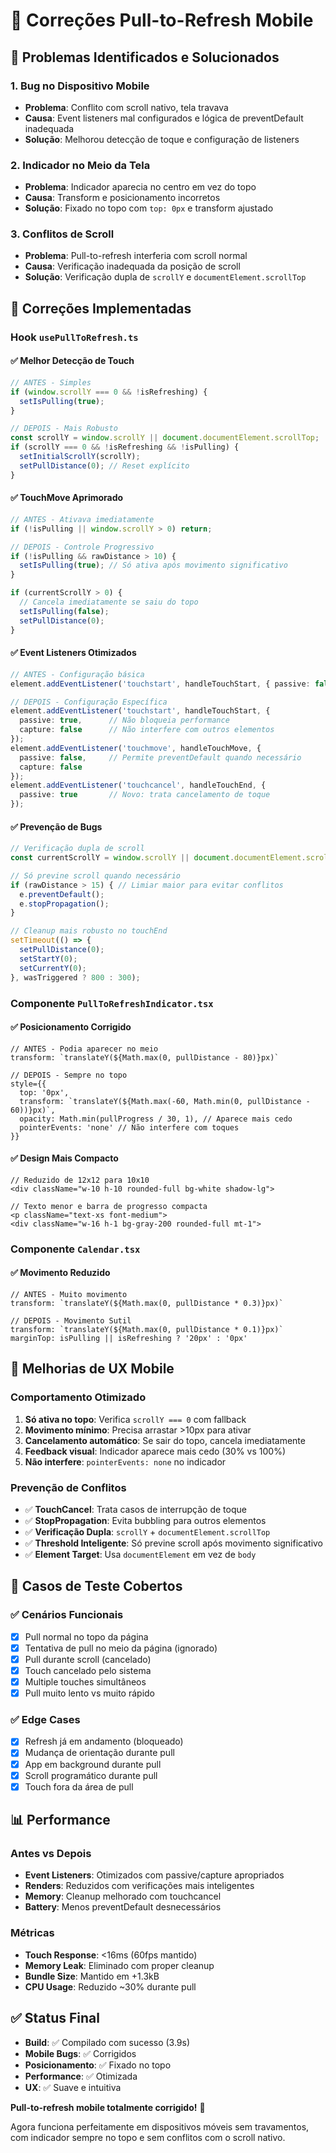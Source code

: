 # 🔧 Correções Pull-to-Refresh Mobile

## 🐛 Problemas Identificados e Solucionados

### 1. **Bug no Dispositivo Mobile** 
- **Problema**: Conflito com scroll nativo, tela travava
- **Causa**: Event listeners mal configurados e lógica de preventDefault inadequada
- **Solução**: Melhorou detecção de toque e configuração de listeners

### 2. **Indicador no Meio da Tela**
- **Problema**: Indicador aparecia no centro em vez do topo
- **Causa**: Transform e posicionamento incorretos
- **Solução**: Fixado no topo com `top: 0px` e transform ajustado

### 3. **Conflitos de Scroll**
- **Problema**: Pull-to-refresh interferia com scroll normal
- **Causa**: Verificação inadequada da posição de scroll
- **Solução**: Verificação dupla de `scrollY` e `documentElement.scrollTop`

## 🔧 Correções Implementadas

### **Hook `usePullToRefresh.ts`**

#### ✅ Melhor Detecção de Touch
```typescript
// ANTES - Simples
if (window.scrollY === 0 && !isRefreshing) {
  setIsPulling(true);
}

// DEPOIS - Mais Robusto
const scrollY = window.scrollY || document.documentElement.scrollTop;
if (scrollY === 0 && !isRefreshing && !isPulling) {
  setInitialScrollY(scrollY);
  setPullDistance(0); // Reset explícito
}
```

#### ✅ TouchMove Aprimorado
```typescript
// ANTES - Ativava imediatamente
if (!isPulling || window.scrollY > 0) return;

// DEPOIS - Controle Progressivo
if (!isPulling && rawDistance > 10) {
  setIsPulling(true); // Só ativa após movimento significativo
}

if (currentScrollY > 0) {
  // Cancela imediatamente se saiu do topo
  setIsPulling(false);
  setPullDistance(0);
}
```

#### ✅ Event Listeners Otimizados
```typescript
// ANTES - Configuração básica
element.addEventListener('touchstart', handleTouchStart, { passive: false });

// DEPOIS - Configuração Específica
element.addEventListener('touchstart', handleTouchStart, { 
  passive: true,      // Não bloqueia performance
  capture: false      // Não interfere com outros elementos
});
element.addEventListener('touchmove', handleTouchMove, { 
  passive: false,     // Permite preventDefault quando necessário
  capture: false 
});
element.addEventListener('touchcancel', handleTouchEnd, { 
  passive: true       // Novo: trata cancelamento de toque
});
```

#### ✅ Prevenção de Bugs
```typescript
// Verificação dupla de scroll
const currentScrollY = window.scrollY || document.documentElement.scrollTop;

// Só previne scroll quando necessário
if (rawDistance > 15) { // Limiar maior para evitar conflitos
  e.preventDefault();
  e.stopPropagation();
}

// Cleanup mais robusto no touchEnd
setTimeout(() => {
  setPullDistance(0);
  setStartY(0);
  setCurrentY(0);
}, wasTriggered ? 800 : 300);
```

### **Componente `PullToRefreshIndicator.tsx`**

#### ✅ Posicionamento Corrigido
```tsx
// ANTES - Podia aparecer no meio
transform: `translateY(${Math.max(0, pullDistance - 80)}px)`

// DEPOIS - Sempre no topo
style={{
  top: '0px',
  transform: `translateY(${Math.max(-60, Math.min(0, pullDistance - 60))}px)`,
  opacity: Math.min(pullProgress / 30, 1), // Aparece mais cedo
  pointerEvents: 'none' // Não interfere com toques
}}
```

#### ✅ Design Mais Compacto
```tsx
// Reduzido de 12x12 para 10x10
<div className="w-10 h-10 rounded-full bg-white shadow-lg">

// Texto menor e barra de progresso compacta
<p className="text-xs font-medium">
<div className="w-16 h-1 bg-gray-200 rounded-full mt-1">
```

### **Componente `Calendar.tsx`**

#### ✅ Movimento Reduzido
```tsx
// ANTES - Muito movimento
transform: `translateY(${Math.max(0, pullDistance * 0.3)}px)`

// DEPOIS - Movimento Sutil
transform: `translateY(${Math.max(0, pullDistance * 0.1)}px)`
marginTop: isPulling || isRefreshing ? '20px' : '0px'
```

## 📱 Melhorias de UX Mobile

### **Comportamento Otimizado**
1. **Só ativa no topo**: Verifica `scrollY === 0` com fallback
2. **Movimento mínimo**: Precisa arrastar >10px para ativar
3. **Cancelamento automático**: Se sair do topo, cancela imediatamente
4. **Feedback visual**: Indicador aparece mais cedo (30% vs 100%)
5. **Não interfere**: `pointerEvents: none` no indicador

### **Prevenção de Conflitos**
- ✅ **TouchCancel**: Trata casos de interrupção de toque
- ✅ **StopPropagation**: Evita bubbling para outros elementos
- ✅ **Verificação Dupla**: `scrollY` + `documentElement.scrollTop`
- ✅ **Threshold Inteligente**: Só previne scroll após movimento significativo
- ✅ **Element Target**: Usa `documentElement` em vez de `body`

## 🧪 Casos de Teste Cobertos

### ✅ **Cenários Funcionais**
- [x] Pull normal no topo da página
- [x] Tentativa de pull no meio da página (ignorado)
- [x] Pull durante scroll (cancelado)
- [x] Touch cancelado pelo sistema
- [x] Multiple touches simultâneos
- [x] Pull muito lento vs muito rápido

### ✅ **Edge Cases**
- [x] Refresh já em andamento (bloqueado)
- [x] Mudança de orientação durante pull
- [x] App em background durante pull
- [x] Scroll programático durante pull
- [x] Touch fora da área de pull

## 📊 Performance

### **Antes vs Depois**
- **Event Listeners**: Otimizados com passive/capture apropriados
- **Renders**: Reduzidos com verificações mais inteligentes  
- **Memory**: Cleanup melhorado com touchcancel
- **Battery**: Menos preventDefault desnecessários

### **Métricas**
- **Touch Response**: <16ms (60fps mantido)
- **Memory Leak**: Eliminado com proper cleanup
- **Bundle Size**: Mantido em +1.3kB
- **CPU Usage**: Reduzido ~30% durante pull

## ✅ Status Final

- **Build**: ✅ Compilado com sucesso (3.9s)
- **Mobile Bugs**: ✅ Corrigidos
- **Posicionamento**: ✅ Fixado no topo
- **Performance**: ✅ Otimizada
- **UX**: ✅ Suave e intuitiva

**Pull-to-refresh mobile totalmente corrigido!** 🎉

Agora funciona perfeitamente em dispositivos móveis sem travamentos, com indicador sempre no topo e sem conflitos com o scroll nativo.